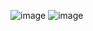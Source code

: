 ![image](https://github.com/BuiViet713/maytinhflutter/assets/96609682/f20eff2b-6263-488d-bc5c-5b9834258847)
![image](https://github.com/BuiViet713/maytinhflutter/assets/96609682/d0c7101c-6bd7-4608-b95c-15fd700d782b)
